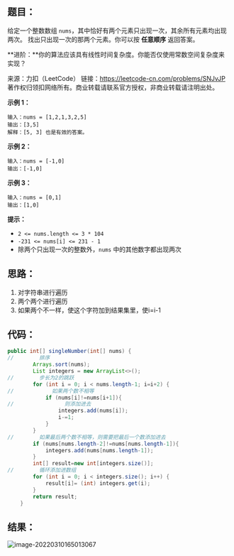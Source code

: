 ## 题目：

给定一个整数数组 `nums`，其中恰好有两个元素只出现一次，其余所有元素均出现两次。 找出只出现一次的那两个元素。你可以按 **任意顺序** 返回答案。

 

**进阶：**你的算法应该具有线性时间复杂度。你能否仅使用常数空间复杂度来实现？



来源：力扣（LeetCode） 链接：https://leetcode-cn.com/problems/SNJvJP 著作权归领扣网络所有。商业转载请联系官方授权，非商业转载请注明出处。

<!--more-->

**示例 1：**

```
输入：nums = [1,2,1,3,2,5]
输出：[3,5]
解释：[5, 3] 也是有效的答案。
```

**示例 2：**

```
输入：nums = [-1,0]
输出：[-1,0]
```

**示例 3：**

```
输入：nums = [0,1]
输出：[1,0]
```

**提示：**

- `2 <= nums.length <= 3 * 104`
- `-231 <= nums[i] <= 231 - 1`
- 除两个只出现一次的整数外，`nums` 中的其他数字都出现两次

## 思路：

1. 对字符串进行遍历
2. 两个两个进行遍历
3. 如果两个不一样，使这个字符加到结果集里，使i=i-1

## 代码：

```java
public int[] singleNumber(int[] nums) {
//        排序
        Arrays.sort(nums);
        List integers = new ArrayList<>();
//        步长为2的跳跃
        for (int i = 0; i < nums.length-1; i=i+2) {
//            如果两个数不相等
            if (nums[i]!=nums[i+1]){
//                则添加进去
                integers.add(nums[i]);
                i-=1;
            }
        }
//        如果最后两个数不相等，则需要把最后一个数添加进去
        if (nums[nums.length-2]!=nums[nums.length-1]){
            integers.add(nums[nums.length-1]);
        }
        int[] result=new int[integers.size()];
//        循环添加进数组
        for (int i = 0; i < integers.size(); i++) {
            result[i]= (int) integers.get(i);
        }
        return result;
    }
```

## 结果：

![image-20220310165013067](https://gitee.com/misteryliu/typora/raw/master/image/image-20220310165013067.png)